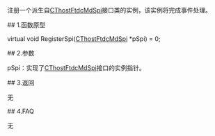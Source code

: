 <p>注册一个派生自<a href="../../CTHOSTFTDCMDSPI/_CTHOSTFTDCMDSPI/">CThostFtdcMdSpi</a>接口类的实例，该实例将完成事件处理。</p>
<span class="anchor" id="4f1857ab-c735-4784-8b35-7af5dd6d564b"></span>
## 1.函数原型
<p>virtual void RegisterSpi(<a href="../../CTHOSTFTDCMDSPI/_CTHOSTFTDCMDSPI/">CThostFtdcMdSpi</a> *pSpi) = 0;</p>
<span class="anchor" id="26ae88c1-8e66-407e-8b7d-0bb38d92ab02"></span>
## 2.参数
<p>pSpi：实现了<a href="../../CTHOSTFTDCMDSPI/_CTHOSTFTDCMDSPI/">CThostFtdcMdSpi</a>接口的实例指针。</p>
<span class="anchor" id="679cd2e0-8e46-4f9d-81e0-4215fd2cddfb"></span>
## 3.返回
<p>无</p>
<span class="anchor" id="71db0a25-3a65-4aa4-b458-59d067c10c4d"></span>
## 4.FAQ
<p>无</p>
